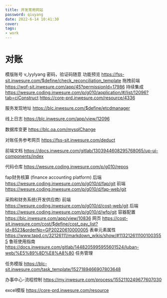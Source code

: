 ```yaml
---
title: 开发常用网站
password: qiuyang
date: 2022-6-14 10:41:30
cover: 
tags:
- work
---
```

# 对账
模版账号
v_lyylyang
密码，验证码随意
功能预览
https://fss-sit.inwesure.com/$define/check_reconciliation_template
拖拽前端
https://wof-sit.inwesure.com/app/45?permissionId=17986
持续集成
https://wesure.coding.inwesure.com/p/g010/application/#/list/12096?tab=ciConstruct
https://core-prd.inwesure.com/resource/4336


服务发现地址
https://blc.inwesure.com/$define/etcdmanager

线上日志
https://blc.inwesure.com/app/view/12096

数据库变更
https://blc.oa.com/mysqlChange

对账任务参考网页
https://fss-sit.inwesure.com/deduct

前端文档
https://docs.inwesure.com/gitlab/1303944608295768065/up-ui-components/index

代码仓库
https://wesure.coding.inwesure.com/p/g010/repos

fap财务核算 (finance accounting platform)
后端
https://wesure.coding.inwesure.com/p/g010/d/fap/git
前端
https://wesure.coding.inwesure.com/p/g010/d/fap-web/git

采购和财务系统(开发供应商)
前端
https://wesure.coding.inwesure.com/p/g010/d/cost-web/git
后端
https://wesure.coding.inwesure.com/p/g010/d/wfp/git
容器配置
https://blc.inwesure.com/app/view/10836
网页
https://cost-sit.inwesure.com/cost/$define/cost_pay_list?id=8523&orderNo=GP20220610000005
表单元素属性
https://www.tapd.cn/32126111/markdown_wikis/show/#1132126111001003555
鲁班使用指南
https://docs.inwesure.com/gitlab/1448205995955601524/luban-web/%E5%89%8D%E8%A8%80
任务管理

任务模版
https://blc-sit.inwesure.com/task_template/1527189466907803648



办事中心-流程控制
https://my.inwesure.com/process/1552110249677607030


excel模版
[https://core-prd.inwesure.com/resource
](https://core-prd.inwesure.com/resource
)
